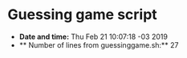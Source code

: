 # Guessing game script
- **Date and time:**
Thu Feb 21 10:07:18 -03 2019
- ** Number of lines from guessinggame.sh:**
27
